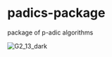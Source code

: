 # padics-package
package of p-adic algorithms

![G2_13_dark](https://user-images.githubusercontent.com/61949882/84335850-774b0400-ab5b-11ea-97c3-e20805bc1004.png)
